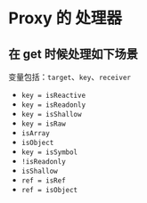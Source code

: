 # Proxy 的 处理器

## 在 get 时候处理如下场景

变量包括：`target`、`key`、`receiver`

- `key = isReactive`
- `key = isReadonly`
- `key = isShallow`
- `key = isRaw`
- `isArray`
- `isObject`
- `key = isSymbol`
- `!isReadonly`
- `isShallow`
- `ref = isRef`
- `ref = isObject`
